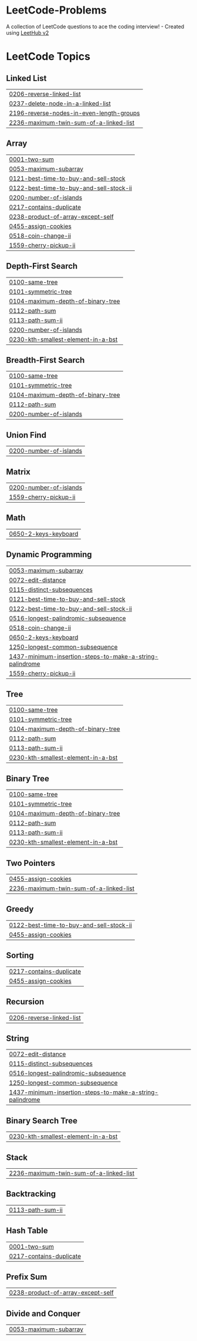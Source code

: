 # LeetCode-Problems
A collection of LeetCode questions to ace the coding interview! - Created using [LeetHub v2](https://github.com/arunbhardwaj/LeetHub-2.0)

<!---LeetCode Topics Start-->
# LeetCode Topics
## Linked List
|  |
| ------- |
| [0206-reverse-linked-list](https://github.com/21arkumar/LeetCode-Problems/tree/master/0206-reverse-linked-list) |
| [0237-delete-node-in-a-linked-list](https://github.com/21arkumar/LeetCode-Problems/tree/master/0237-delete-node-in-a-linked-list) |
| [2196-reverse-nodes-in-even-length-groups](https://github.com/21arkumar/LeetCode-Problems/tree/master/2196-reverse-nodes-in-even-length-groups) |
| [2236-maximum-twin-sum-of-a-linked-list](https://github.com/21arkumar/LeetCode-Problems/tree/master/2236-maximum-twin-sum-of-a-linked-list) |
## Array
|  |
| ------- |
| [0001-two-sum](https://github.com/21arkumar/LeetCode-Problems/tree/master/0001-two-sum) |
| [0053-maximum-subarray](https://github.com/21arkumar/LeetCode-Problems/tree/master/0053-maximum-subarray) |
| [0121-best-time-to-buy-and-sell-stock](https://github.com/21arkumar/LeetCode-Problems/tree/master/0121-best-time-to-buy-and-sell-stock) |
| [0122-best-time-to-buy-and-sell-stock-ii](https://github.com/21arkumar/LeetCode-Problems/tree/master/0122-best-time-to-buy-and-sell-stock-ii) |
| [0200-number-of-islands](https://github.com/21arkumar/LeetCode-Problems/tree/master/0200-number-of-islands) |
| [0217-contains-duplicate](https://github.com/21arkumar/LeetCode-Problems/tree/master/0217-contains-duplicate) |
| [0238-product-of-array-except-self](https://github.com/21arkumar/LeetCode-Problems/tree/master/0238-product-of-array-except-self) |
| [0455-assign-cookies](https://github.com/21arkumar/LeetCode-Problems/tree/master/0455-assign-cookies) |
| [0518-coin-change-ii](https://github.com/21arkumar/LeetCode-Problems/tree/master/0518-coin-change-ii) |
| [1559-cherry-pickup-ii](https://github.com/21arkumar/LeetCode-Problems/tree/master/1559-cherry-pickup-ii) |
## Depth-First Search
|  |
| ------- |
| [0100-same-tree](https://github.com/21arkumar/LeetCode-Problems/tree/master/0100-same-tree) |
| [0101-symmetric-tree](https://github.com/21arkumar/LeetCode-Problems/tree/master/0101-symmetric-tree) |
| [0104-maximum-depth-of-binary-tree](https://github.com/21arkumar/LeetCode-Problems/tree/master/0104-maximum-depth-of-binary-tree) |
| [0112-path-sum](https://github.com/21arkumar/LeetCode-Problems/tree/master/0112-path-sum) |
| [0113-path-sum-ii](https://github.com/21arkumar/LeetCode-Problems/tree/master/0113-path-sum-ii) |
| [0200-number-of-islands](https://github.com/21arkumar/LeetCode-Problems/tree/master/0200-number-of-islands) |
| [0230-kth-smallest-element-in-a-bst](https://github.com/21arkumar/LeetCode-Problems/tree/master/0230-kth-smallest-element-in-a-bst) |
## Breadth-First Search
|  |
| ------- |
| [0100-same-tree](https://github.com/21arkumar/LeetCode-Problems/tree/master/0100-same-tree) |
| [0101-symmetric-tree](https://github.com/21arkumar/LeetCode-Problems/tree/master/0101-symmetric-tree) |
| [0104-maximum-depth-of-binary-tree](https://github.com/21arkumar/LeetCode-Problems/tree/master/0104-maximum-depth-of-binary-tree) |
| [0112-path-sum](https://github.com/21arkumar/LeetCode-Problems/tree/master/0112-path-sum) |
| [0200-number-of-islands](https://github.com/21arkumar/LeetCode-Problems/tree/master/0200-number-of-islands) |
## Union Find
|  |
| ------- |
| [0200-number-of-islands](https://github.com/21arkumar/LeetCode-Problems/tree/master/0200-number-of-islands) |
## Matrix
|  |
| ------- |
| [0200-number-of-islands](https://github.com/21arkumar/LeetCode-Problems/tree/master/0200-number-of-islands) |
| [1559-cherry-pickup-ii](https://github.com/21arkumar/LeetCode-Problems/tree/master/1559-cherry-pickup-ii) |
## Math
|  |
| ------- |
| [0650-2-keys-keyboard](https://github.com/21arkumar/LeetCode-Problems/tree/master/0650-2-keys-keyboard) |
## Dynamic Programming
|  |
| ------- |
| [0053-maximum-subarray](https://github.com/21arkumar/LeetCode-Problems/tree/master/0053-maximum-subarray) |
| [0072-edit-distance](https://github.com/21arkumar/LeetCode-Problems/tree/master/0072-edit-distance) |
| [0115-distinct-subsequences](https://github.com/21arkumar/LeetCode-Problems/tree/master/0115-distinct-subsequences) |
| [0121-best-time-to-buy-and-sell-stock](https://github.com/21arkumar/LeetCode-Problems/tree/master/0121-best-time-to-buy-and-sell-stock) |
| [0122-best-time-to-buy-and-sell-stock-ii](https://github.com/21arkumar/LeetCode-Problems/tree/master/0122-best-time-to-buy-and-sell-stock-ii) |
| [0516-longest-palindromic-subsequence](https://github.com/21arkumar/LeetCode-Problems/tree/master/0516-longest-palindromic-subsequence) |
| [0518-coin-change-ii](https://github.com/21arkumar/LeetCode-Problems/tree/master/0518-coin-change-ii) |
| [0650-2-keys-keyboard](https://github.com/21arkumar/LeetCode-Problems/tree/master/0650-2-keys-keyboard) |
| [1250-longest-common-subsequence](https://github.com/21arkumar/LeetCode-Problems/tree/master/1250-longest-common-subsequence) |
| [1437-minimum-insertion-steps-to-make-a-string-palindrome](https://github.com/21arkumar/LeetCode-Problems/tree/master/1437-minimum-insertion-steps-to-make-a-string-palindrome) |
| [1559-cherry-pickup-ii](https://github.com/21arkumar/LeetCode-Problems/tree/master/1559-cherry-pickup-ii) |
## Tree
|  |
| ------- |
| [0100-same-tree](https://github.com/21arkumar/LeetCode-Problems/tree/master/0100-same-tree) |
| [0101-symmetric-tree](https://github.com/21arkumar/LeetCode-Problems/tree/master/0101-symmetric-tree) |
| [0104-maximum-depth-of-binary-tree](https://github.com/21arkumar/LeetCode-Problems/tree/master/0104-maximum-depth-of-binary-tree) |
| [0112-path-sum](https://github.com/21arkumar/LeetCode-Problems/tree/master/0112-path-sum) |
| [0113-path-sum-ii](https://github.com/21arkumar/LeetCode-Problems/tree/master/0113-path-sum-ii) |
| [0230-kth-smallest-element-in-a-bst](https://github.com/21arkumar/LeetCode-Problems/tree/master/0230-kth-smallest-element-in-a-bst) |
## Binary Tree
|  |
| ------- |
| [0100-same-tree](https://github.com/21arkumar/LeetCode-Problems/tree/master/0100-same-tree) |
| [0101-symmetric-tree](https://github.com/21arkumar/LeetCode-Problems/tree/master/0101-symmetric-tree) |
| [0104-maximum-depth-of-binary-tree](https://github.com/21arkumar/LeetCode-Problems/tree/master/0104-maximum-depth-of-binary-tree) |
| [0112-path-sum](https://github.com/21arkumar/LeetCode-Problems/tree/master/0112-path-sum) |
| [0113-path-sum-ii](https://github.com/21arkumar/LeetCode-Problems/tree/master/0113-path-sum-ii) |
| [0230-kth-smallest-element-in-a-bst](https://github.com/21arkumar/LeetCode-Problems/tree/master/0230-kth-smallest-element-in-a-bst) |
## Two Pointers
|  |
| ------- |
| [0455-assign-cookies](https://github.com/21arkumar/LeetCode-Problems/tree/master/0455-assign-cookies) |
| [2236-maximum-twin-sum-of-a-linked-list](https://github.com/21arkumar/LeetCode-Problems/tree/master/2236-maximum-twin-sum-of-a-linked-list) |
## Greedy
|  |
| ------- |
| [0122-best-time-to-buy-and-sell-stock-ii](https://github.com/21arkumar/LeetCode-Problems/tree/master/0122-best-time-to-buy-and-sell-stock-ii) |
| [0455-assign-cookies](https://github.com/21arkumar/LeetCode-Problems/tree/master/0455-assign-cookies) |
## Sorting
|  |
| ------- |
| [0217-contains-duplicate](https://github.com/21arkumar/LeetCode-Problems/tree/master/0217-contains-duplicate) |
| [0455-assign-cookies](https://github.com/21arkumar/LeetCode-Problems/tree/master/0455-assign-cookies) |
## Recursion
|  |
| ------- |
| [0206-reverse-linked-list](https://github.com/21arkumar/LeetCode-Problems/tree/master/0206-reverse-linked-list) |
## String
|  |
| ------- |
| [0072-edit-distance](https://github.com/21arkumar/LeetCode-Problems/tree/master/0072-edit-distance) |
| [0115-distinct-subsequences](https://github.com/21arkumar/LeetCode-Problems/tree/master/0115-distinct-subsequences) |
| [0516-longest-palindromic-subsequence](https://github.com/21arkumar/LeetCode-Problems/tree/master/0516-longest-palindromic-subsequence) |
| [1250-longest-common-subsequence](https://github.com/21arkumar/LeetCode-Problems/tree/master/1250-longest-common-subsequence) |
| [1437-minimum-insertion-steps-to-make-a-string-palindrome](https://github.com/21arkumar/LeetCode-Problems/tree/master/1437-minimum-insertion-steps-to-make-a-string-palindrome) |
## Binary Search Tree
|  |
| ------- |
| [0230-kth-smallest-element-in-a-bst](https://github.com/21arkumar/LeetCode-Problems/tree/master/0230-kth-smallest-element-in-a-bst) |
## Stack
|  |
| ------- |
| [2236-maximum-twin-sum-of-a-linked-list](https://github.com/21arkumar/LeetCode-Problems/tree/master/2236-maximum-twin-sum-of-a-linked-list) |
## Backtracking
|  |
| ------- |
| [0113-path-sum-ii](https://github.com/21arkumar/LeetCode-Problems/tree/master/0113-path-sum-ii) |
## Hash Table
|  |
| ------- |
| [0001-two-sum](https://github.com/21arkumar/LeetCode-Problems/tree/master/0001-two-sum) |
| [0217-contains-duplicate](https://github.com/21arkumar/LeetCode-Problems/tree/master/0217-contains-duplicate) |
## Prefix Sum
|  |
| ------- |
| [0238-product-of-array-except-self](https://github.com/21arkumar/LeetCode-Problems/tree/master/0238-product-of-array-except-self) |
## Divide and Conquer
|  |
| ------- |
| [0053-maximum-subarray](https://github.com/21arkumar/LeetCode-Problems/tree/master/0053-maximum-subarray) |
<!---LeetCode Topics End-->
